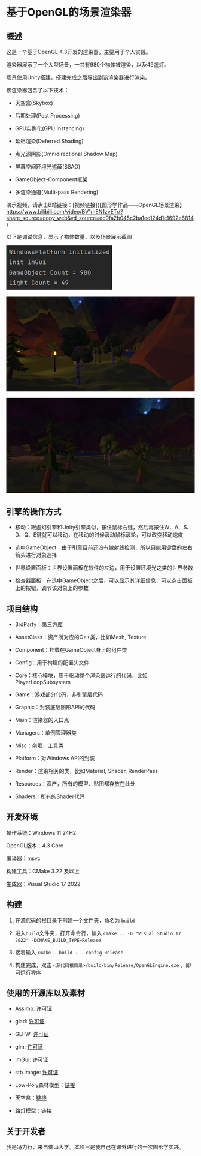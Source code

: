 # 基于OpenGL的场景渲染器

## 概述

这是一个基于OpenGL 4.3开发的渲染器，主要用于个人实践。

渲染器展示了一个大型场景，一共有980个物体被渲染，以及49盏灯。

场景使用Unity搭建，搭建完成之后导出到该渲染器进行渲染。

该渲染器包含了以下技术：

- 天空盒(Skybox)

- 后期处理(Post Processing)

- GPU实例化(GPU Instancing)

- 延迟渲染(Deferred Shading)

- 点光源阴影(Omnidirectional Shadow Map)

- 屏幕空间环境光遮蔽(SSAO)

- GameObject-Component框架

- 多渲染通道(Multi-pass Rendering)

演示视频，请点击B站链接：[视频链接](【图形学作品——OpenGL场景渲染】 https://www.bilibili.com/video/BV1mEN1zvETr/?share_source=copy_web&vd_source=dc9fa2b045c2ba1ee124d1c1692e6814)

以下是调试信息，显示了物体数量，以及场景展示截图

![](_assets/2025-06-21-19-59-44-image.png)

![](_assets/2025-06-21-20-00-56-image.png)

![](_assets/2025-06-21-20-02-07-image.png)

## 引擎的操作方式

- 移动：跟虚幻引擎和Unity引擎类似，按住鼠标右键，然后再按住W、A、S、D、Q、E键就可以移动，在移动的时候滚动鼠标滚轮，可以改变移动速度

- 选中GameObject：由于引擎目前还没有做射线检测，所以只能用键盘的左右箭头进行对象选择

- 世界设置面板：世界设置面板在软件的左边，用于设置环境光之类的世界参数

- 检查器面板：在选中GameObject之后，可以显示其详细信息，可以点击面板上的按钮，调节该对象上的参数

## 项目结构

- 3rdParty：第三方库

- AssetClass：资产所对应的C++类，比如Mesh, Texture

- Component：挂载在GameObject身上的组件类

- Config：用于构建的配置头文件

- Core：核心模块，用于驱动整个渲染器运行的代码，比如PlayerLoopSubsystem

- Game：游戏部分代码，非引擎层代码

- Graphic：封装底层图形API的代码

- Main：渲染器的入口点

- Managers：单例管理器类

- Misc：杂项，工具类

- Platform：对Windows API的封装

- Render：渲染相关的类，比如Material, Shader, RenderPass

- Resources：资产，所有的模型、贴图都存放在此处

- Shaders：所有的Shader代码

## 开发环境

操作系统：Windows 11 24H2

OpenGL版本：4.3 Core

编译器：msvc

构建工具：CMake 3.22 及以上

生成器：Visual Studio 17 2022

## 构建

1. 在源代码的根目录下创建一个文件夹，命名为 `build`

2. 进入`build`文件夹，打开命令行，输入 `cmake .. -G "Visual Studio 17 2022" -DCMAKE_BUILD_TYPE=Release`

3. 接着输入 `cmake --build . --config Release`

4. 构建完成，双击 `<源代码根目录>/build/bin/Release/OpenGLEngine.exe` ，即可运行程序

## 使用的开源库以及素材

- Assimp: [许可证](./3rdParty/assimp/LICENSE)

- glad: [许可证](./3rdParty/glad/LICENSE.txt)

- GLFW: [许可证](./3rdParty/glfw/LICENSE.md)

- glm: [许可证](./3rdParty/glm/copying.txt)

- ImGui: [许可证](./3rdParty/imgui/imgui/LICENSE.txt)

- stb image: [许可证](./3rdParty/stb/LICENSE.txt)

- Low-Poly森林模型：[链接](https://fab.com/s/0f41da92730e)

- 天空盒：[链接](https://opengameart.org/content/ulukais-space-skyboxes)

- 路灯模型：[链接](https://fab.com/s/2b74e7355905)

## 关于开发者

我是冯力行，来自佛山大学。本项目是我自己在课外进行的一次图形学实践。
